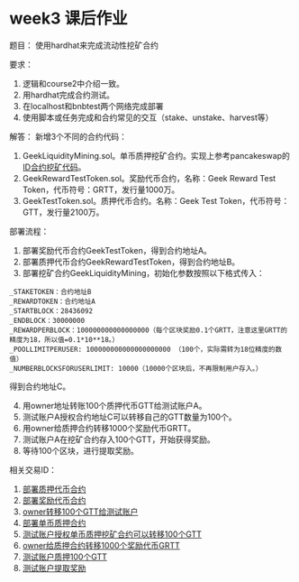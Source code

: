 # week3 课后作业
题目：
使用hardhat来完成流动性挖矿合约

要求：
1. 逻辑和course2中介绍一致。
2. 用hardhat完成合约测试。
3. 在localhost和bnbtest两个网络完成部署
4. 使用脚本或任务完成和合约常见的交互（stake、unstake、harvest等）

解答：
新增3个不同的合约代码：
1. GeekLiquidityMining.sol。单币质押挖矿合约。实现上参考pancakeswap的[ID合约挖矿代码](https://bscscan.com/address/0x7accc054bb199ca976c95aee495c9888f566aaaa#code)。
2. GeekRewardTestToken.sol。奖励代币合约，名称：Geek Reward Test Token，代币符号：GRTT，发行量1000万。
3. GeekTestToken.sol。质押代币合约。名称：Geek Test Token，代币符号：GTT，发行量2100万。

部署流程：
1. 部署奖励代币合约GeekTestToken，得到合约地址A。
2. 部署质押代币合约GeekRewardTestToken，得到合约地址B。
3. 部署挖矿合约GeekLiquidityMining，初始化参数按照以下格式传入：
```
_STAKETOKEN：合约地址B
_REWARDTOKEN：合约地址A
_STARTBLOCK：28436092
_ENDBLOCK：30000000
_REWARDPERBLOCK：100000000000000000（每个区块奖励0.1个GRTT，注意这里GRTT的精度为18，所以值=0.1*10**18。）
_POOLLIMITPERUSER: 100000000000000000000 （100个，实际需转为18位精度的数值）
_NUMBERBLOCKSFORUSERLIMIT: 10000（10000个区块后，不再限制用户存入。）

```
得到合约地址C。

4. 用owner地址转账100个质押代币GTT给测试账户A。
5. 测试账户A授权合约地址C可以转移自己的GTT数量为100个。
6. 用owner给质押合约转移1000个奖励代币GRTT。
7. 测试账户A在挖矿合约存入100个GTT，开始获得奖励。
8. 等待100个区块，进行提取奖励。

相关交易ID：
1. [部署质押代币合约](https://testnet.bscscan.com/tx/0xfb9847d34bc8f77f17dcfe83906e7985677c66ebd252ace53928fd1edb34b20f)
2. [部署奖励代币合约](https://testnet.bscscan.com/tx/0x8aa1eb0509924000bed65aca788f182cfab74422d69dd01623ed2687f92968a4)
3. [owner转移100个GTT给测试账户](https://testnet.bscscan.com/tx/0x40047405bfcc92c33b00e2805a880b7755cb4d3cba3f73bb436cddf56539324d)
4. [部署单币质押合约](https://testnet.bscscan.com/tx/0xe29ddd39fd9fce9aa3e5ed3549aa136b8cab3e6b377b551eb6d8cb96cf8236ad)
4. [测试账户授权单币质押挖矿合约可以转移100个GTT](https://testnet.bscscan.com/tx/0xe53ec4c915080c69f38b0ed1d4aad836f8db8f00f432c4572e7b3ad6f5d05138)
6. [owner给质押合约转移1000个奖励代币GRTT](https://testnet.bscscan.com/tx/0xd770df7f88a397055335547199c283fc2e291bffa711f355b40953f02b327301)
7. [测试账户质押100个GTT](https://testnet.bscscan.com/tx/0xc7a58858cd2d5a3e1db5f6ccaf47deee22f02637aea5a93ce2ea5e4740063a82)
8. [测试账户提取奖励](https://testnet.bscscan.com/tx/0x4b466cdec1f0f7f8799703690e4cd689421445e2d92ddb243f6b1c19a6e52df0)